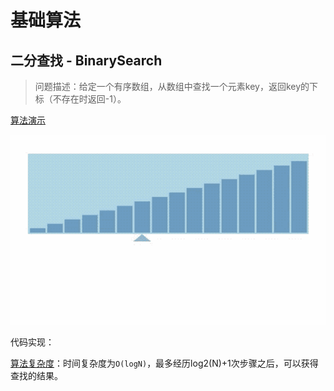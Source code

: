 基础算法
===

## 二分查找 - BinarySearch

> 问题描述：给定一个有序数组，从数组中查找一个元素key，返回key的下标（不存在时返回-1）。

[算法演示](https://zhuanlan.zhihu.com/p/139579615)

![](images/v2-c29aed69da2f742db7444f8e54f403c0_b.webp.gif)

代码实现：[](../src/main/java/pers/yibo/algorithms/fundamentals/BinarySearch.java)

[算法复杂度](https://www.jianshu.com/p/4fe210d7acdf)：时间复杂度为`O(logN)`，最多经历log2(N)+1次步骤之后，可以获得查找的结果。
